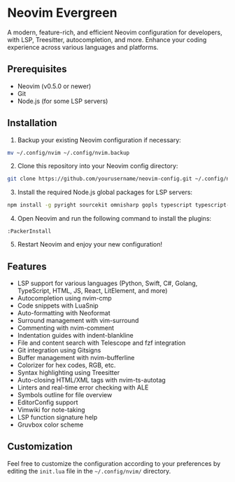 # Neovim Evergreen

A modern, feature-rich, and efficient Neovim configuration for developers, with LSP, Treesitter, autocompletion, and more. Enhance your coding experience across various languages and platforms.

## Prerequisites

- Neovim (v0.5.0 or newer)
- Git
- Node.js (for some LSP servers)

## Installation

1. Backup your existing Neovim configuration if necessary:

```sh
mv ~/.config/nvim ~/.config/nvim.backup
```

2. Clone this repository into your Neovim config directory:

```sh
git clone https://github.com/yourusername/neovim-config.git ~/.config/nvim
```

3. Install the required Node.js global packages for LSP servers:
```sh
npm install -g pyright sourcekit omnisharp gopls typescript typescript-language-server vscode-html-languageserver-bin vscode-css-languageserver-bin tailwindcss-language-server vscode-json-languageserver
```

4. Open Neovim and run the following command to install the plugins:
```vim
:PackerInstall
```

5. Restart Neovim and enjoy your new configuration!

## Features

- LSP support for various languages (Python, Swift, C#, Golang, TypeScript, HTML, JS, React, LitElement, and more)
- Autocompletion using nvim-cmp
- Code snippets with LuaSnip
- Auto-formatting with Neoformat
- Surround management with vim-surround
- Commenting with nvim-comment
- Indentation guides with indent-blankline
- File and content search with Telescope and fzf integration
- Git integration using Gitsigns
- Buffer management with nvim-bufferline
- Colorizer for hex codes, RGB, etc.
- Syntax highlighting using Treesitter
- Auto-closing HTML/XML tags with nvim-ts-autotag
- Linters and real-time error checking with ALE
- Symbols outline for file overview
- EditorConfig support
- Vimwiki for note-taking
- LSP function signature help
- Gruvbox color scheme

## Customization

Feel free to customize the configuration according to your preferences by editing the `init.lua` file in the `~/.config/nvim/` directory.
